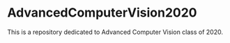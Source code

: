 # AdvancedComputerVision2020
This is a repository dedicated to Advanced Computer Vision class of 2020.
